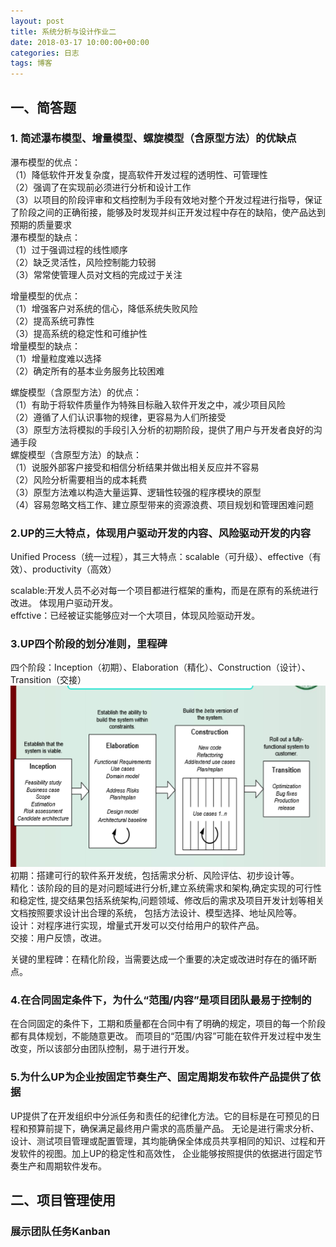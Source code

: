 ```yaml
---
layout: post
title: 系统分析与设计作业二
date: 2018-03-17 10:00:00+00:00
categories: 日志
tags: 博客
---
```


## 一、简答题
### 1. 简述瀑布模型、增量模型、螺旋模型（含原型方法）的优缺点  
瀑布模型的优点：  
（1）降低软件开发复杂度，提高软件开发过程的透明性、可管理性  
（2）强调了在实现前必须进行分析和设计工作  
（3）以项目的阶段评审和文档控制为手段有效地对整个开发过程进行指导，保证了阶段之间的正确衔接，能够及时发现并纠正开发过程中存在的缺陷，使产品达到预期的质量要求  
瀑布模型的缺点：  
（1）过于强调过程的线性顺序  
（2）缺乏灵活性，风险控制能力较弱  
（3）常常使管理人员对文档的完成过于关注  

增量模型的优点：  
（1）增强客户对系统的信心，降低系统失败风险  
（2）提高系统可靠性  
（3）提高系统的稳定性和可维护性  
增量模型的缺点：  
（1）增量粒度难以选择  
（2）确定所有的基本业务服务比较困难  

螺旋模型（含原型方法）的优点：  
（1）有助于将软件质量作为特殊目标融入软件开发之中，减少项目风险  
（2）遵循了人们认识事物的规律，更容易为人们所接受  
（3）原型方法将模拟的手段引入分析的初期阶段，提供了用户与开发者良好的沟通手段  
螺旋模型（含原型方法）的缺点：  
（1）说服外部客户接受和相信分析结果并做出相关反应并不容易  
（2）风险分析需要相当的成本耗费  
（3）原型方法难以构造大量运算、逻辑性较强的程序模块的原型  
（4）容易忽略文档工作、建立原型带来的资源浪费、项目规划和管理困难问题  

### 2.UP的三大特点，体现用户驱动开发的内容、风险驱动开发的内容
Unified Process（统一过程），其三大特点：scalable（可升级）、effective（有效）、productivity（高效）  

scalable:开发人员不必对每一个项目都进行框架的重构，而是在原有的系统进行改进。 体现用户驱动开发。   
effctive：已经被证实能够应对一个大项目，体现风险驱动开发。
### 3.UP四个阶段的划分准则，里程碑
四个阶段：Inception（初期）、Elaboration（精化）、Construction（设计）、Transition（交接） 
![](https://github.com/gaoynui/gaoynui.github.io/blob/master/_posts/UPFourParts.PNG)  
初期：搭建可行的软件系开发统，包括需求分析、风险评估、初步设计等。  
精化：该阶段的目的是对问题域进行分析,建立系统需求和架构,确定实现的可行性和稳定性,
提交结果包括系统架构,问题领域、修改后的需求及项目开发计划等相关文档按照要求设计出合理的系统，
包括方法设计、模型选择、地址风险等。  
设计：对程序进行实现，增量式开发可以交付给用户的软件产品。  
交接：用户反馈，改进。  

关键的里程碑：在精化阶段，当需要达成一个重要的决定或改进时存在的循环断点。
### 4.在合同固定条件下，为什么“范围/内容”是项目团队最易于控制的
在合同固定的条件下，工期和质量都在合同中有了明确的规定，项目的每一个阶段都有具体规划，不能随意更改。
而项目的“范围/内容”可能在软件开发过程中发生改变，所以该部分由团队控制，易于进行开发。
### 5.为什么UP为企业按固定节奏生产、固定周期发布软件产品提供了依据
UP提供了在开发组织中分派任务和责任的纪律化方法。它的目标是在可预见的日程和预算前提下，确保满足最终用户需求的高质量产品。
无论是进行需求分析、设计、测试项目管理或配置管理，其均能确保全体成员共享相同的知识、过程和开发软件的视图。加上UP的稳定性和高效性，
企业能够按照提供的依据进行固定节奏生产和周期软件发布。
## 二、项目管理使用
### 展示团队任务Kanban

